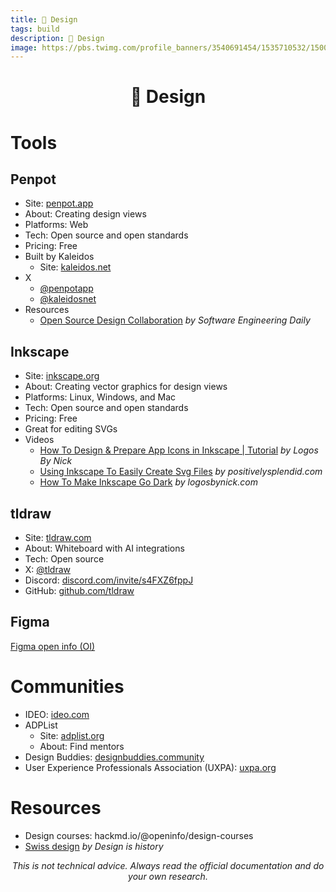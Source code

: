 ```yaml
---
title: 🎨 Design
tags: build
description: 🎨 Design
image: https://pbs.twimg.com/profile_banners/3540691454/1535710532/1500x500
---
```


<h1 style="text-align: center;">🎨 Design</h1>

# Tools

## Penpot

- Site: [penpot.app](https://penpot.app)
- About: Creating design views
- Platforms: Web
- Tech: Open source and open standards
- Pricing: Free
- Built by Kaleidos
    - Site: [kaleidos.net](https://kaleidos.net/)
- X
    - [@penpotapp](https://twitter.com/penpotapp)
    - [@kaleidosnet](https://twitter.com/kaleidosnet)
- Resources
    - [Open Source Design Collaboration](https://softwareengineeringdaily.com/2023/01/02/open-source-design-collaboration/) *by Software Engineering Daily*

## Inkscape

- Site: [inkscape.org](https://inkscape.org)
- About: Creating vector graphics for design views
- Platforms: Linux, Windows, and Mac
- Tech: Open source and open standards
- Pricing: Free
- Great for editing SVGs
- Videos
    - [How To Design & Prepare App Icons in Inkscape | Tutorial](https://www.youtube.com/watch?v=r2Kv61cd2P4&t=184s) *by Logos By Nick*
    - [Using Inkscape To Easily Create Svg Files](https://www.positivelysplendid.com/using-inkscape-to-easily-create-svg-files/) *by positivelysplendid.com*
    - [How To Make Inkscape Go Dark](https://logosbynick.com/how-to-make-inkscape-go-dark/) *by logosbynick.com*

## tldraw

- Site: [tldraw.com](https://www.tldraw.com)
- About: Whiteboard with AI integrations
- Tech: Open source
- X: [@tldraw](https://x.com/tldraw)
- Discord: [discord.com/invite/s4FXZ6fppJ](https://discord.com/invite/s4FXZ6fppJ)
- GitHub: [github.com/tldraw](https://github.com/tldraw)

## Figma

[Figma open info (OI)](https://docs.google.com/document/d/1-0KSRDfHjLvkzuYi-6Mb7aOPCl4V2ePGvjPA5Pj77Gs/edit#heading=h.b0ohp4ik4en0)

# Communities

- IDEO: [ideo.com](https://www.ideo.com)
- ADPList
    - Site: [adplist.org](https://adplist.org)
    - About: Find mentors
- Design Buddies: [designbuddies.community](https://www.designbuddies.community)
- User Experience Professionals Association (UXPA): [uxpa.org](https://uxpa.org)

# Resources

- Design courses: hackmd.io/@openinfo/design-courses
- [Swiss design](http://www.designishistory.com/home/swiss/) *by Design is history*

<p style="text-align: center; font-style: italic">This is not technical advice. Always read the official documentation and do your own research.</p>